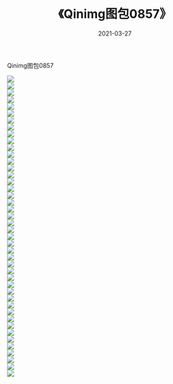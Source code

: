 ﻿---
layout: post
title:  《Qinimg图包0857》
date:   2021-03-27
img: http://imgx.orgx.ga/Qinimg图包/Qinimg图包0857/000.jpg
categories: [美女, 清纯, 唯美]
---

Qinimg图包0857

 ![](http://imgx.orgx.ga/Qinimg图包/Qinimg图包0857/001.jpg) <br>![](http://imgx.orgx.ga/Qinimg图包/Qinimg图包0857/002.jpg) <br>![](http://imgx.orgx.ga/Qinimg图包/Qinimg图包0857/003.jpg) <br>![](http://imgx.orgx.ga/Qinimg图包/Qinimg图包0857/004.jpg) <br>![](http://imgx.orgx.ga/Qinimg图包/Qinimg图包0857/005.jpg) <br>![](http://imgx.orgx.ga/Qinimg图包/Qinimg图包0857/006.jpg) <br>![](http://imgx.orgx.ga/Qinimg图包/Qinimg图包0857/007.jpg) <br>![](http://imgx.orgx.ga/Qinimg图包/Qinimg图包0857/008.jpg) <br>![](http://imgx.orgx.ga/Qinimg图包/Qinimg图包0857/009.jpg) <br>![](http://imgx.orgx.ga/Qinimg图包/Qinimg图包0857/010.jpg) <br>![](http://imgx.orgx.ga/Qinimg图包/Qinimg图包0857/011.jpg) <br>![](http://imgx.orgx.ga/Qinimg图包/Qinimg图包0857/012.jpg) <br>![](http://imgx.orgx.ga/Qinimg图包/Qinimg图包0857/013.jpg) <br>![](http://imgx.orgx.ga/Qinimg图包/Qinimg图包0857/014.jpg) <br>![](http://imgx.orgx.ga/Qinimg图包/Qinimg图包0857/015.jpg) <br>![](http://imgx.orgx.ga/Qinimg图包/Qinimg图包0857/016.jpg) <br>![](http://imgx.orgx.ga/Qinimg图包/Qinimg图包0857/017.jpg) <br>![](http://imgx.orgx.ga/Qinimg图包/Qinimg图包0857/018.jpg) <br>![](http://imgx.orgx.ga/Qinimg图包/Qinimg图包0857/019.jpg) <br>![](http://imgx.orgx.ga/Qinimg图包/Qinimg图包0857/020.jpg) <br>![](http://imgx.orgx.ga/Qinimg图包/Qinimg图包0857/021.jpg) <br>![](http://imgx.orgx.ga/Qinimg图包/Qinimg图包0857/022.jpg) <br>![](http://imgx.orgx.ga/Qinimg图包/Qinimg图包0857/023.jpg) <br>![](http://imgx.orgx.ga/Qinimg图包/Qinimg图包0857/024.jpg) <br>![](http://imgx.orgx.ga/Qinimg图包/Qinimg图包0857/025.jpg) <br>![](http://imgx.orgx.ga/Qinimg图包/Qinimg图包0857/026.jpg) <br>![](http://imgx.orgx.ga/Qinimg图包/Qinimg图包0857/027.jpg) <br>![](http://imgx.orgx.ga/Qinimg图包/Qinimg图包0857/028.jpg) <br>![](http://imgx.orgx.ga/Qinimg图包/Qinimg图包0857/029.jpg) <br>![](http://imgx.orgx.ga/Qinimg图包/Qinimg图包0857/030.jpg) <br>![](http://imgx.orgx.ga/Qinimg图包/Qinimg图包0857/031.jpg) <br>![](http://imgx.orgx.ga/Qinimg图包/Qinimg图包0857/032.jpg) <br>![](http://imgx.orgx.ga/Qinimg图包/Qinimg图包0857/033.jpg) <br>![](http://imgx.orgx.ga/Qinimg图包/Qinimg图包0857/034.jpg) <br>![](http://imgx.orgx.ga/Qinimg图包/Qinimg图包0857/035.jpg) <br>![](http://imgx.orgx.ga/Qinimg图包/Qinimg图包0857/036.jpg) <br>![](http://imgx.orgx.ga/Qinimg图包/Qinimg图包0857/037.jpg) <br>![](http://imgx.orgx.ga/Qinimg图包/Qinimg图包0857/038.jpg) <br>![](http://imgx.orgx.ga/Qinimg图包/Qinimg图包0857/039.jpg) <br>![](http://imgx.orgx.ga/Qinimg图包/Qinimg图包0857/040.jpg) <br>![](http://imgx.orgx.ga/Qinimg图包/Qinimg图包0857/041.jpg) <br>![](http://imgx.orgx.ga/Qinimg图包/Qinimg图包0857/042.jpg) <br>![](http://imgx.orgx.ga/Qinimg图包/Qinimg图包0857/043.jpg) <br>![](http://imgx.orgx.ga/Qinimg图包/Qinimg图包0857/044.jpg) <br>